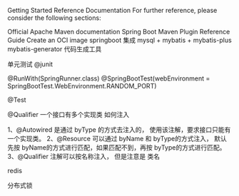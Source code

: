 Getting Started
Reference Documentation
For further reference, please consider the following sections:

Official Apache Maven documentation
Spring Boot Maven Plugin Reference Guide
Create an OCI image
springboot
集成 mysql + mybatis + mybatis-plus mybatis-generator 代码生成工具

单元测试 @junit

@RunWith(SpringRunner.class) @SpringBootTest(webEnvironment = SpringBootTest.WebEnvironment.RANDOM_PORT)

@Test

@Qualifier 一个接口有多个实现类 如何注入

1、@Autowired 是通过 byType 的方式去注入的， 使用该注解，要求接口只能有一个实现类。 2、@Resource 可以通过 byName 和 byType的方式注入， 默认先按 byName的方式进行匹配，如果匹配不到，再按 byType的方式进行匹配。 3、@Qualifier 注解可以按名称注入， 但是注意是 类名

redis

分布式锁
